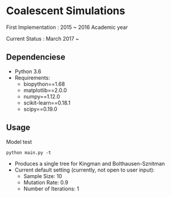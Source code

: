 # Coalescent Simulations
First Implementation : 2015 ~ 2016 Academic year

Current Status : March 2017 ~

## Dependenciese

* Python 3.6
* Requirements:
  * biopython==1.68
  * matplotlib==2.0.0
  * numpy==1.12.0
  * scikit-learn==0.18.1
  * scipy==0.19.0

## Usage
Model test

```
python main.py -t
```


* Produces a single tree for Kingman and Bolthausen-Sznitman
* Current default setting (currently, not open to user input):
  * Sample Size: 10
  * Mutation Rate: 0.9
  * Number of Iterations: 1
